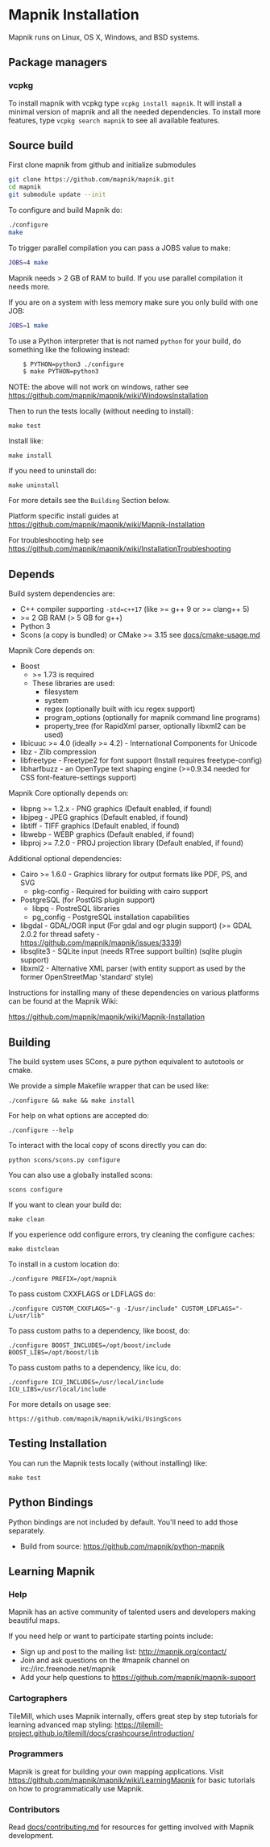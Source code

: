 # Mapnik Installation

Mapnik runs on Linux, OS X, Windows, and BSD systems.

## Package managers
### vcpkg 
To install mapnik with vcpkg type `vcpkg install mapnik`. It will install a minimal version of mapnik and all the needed dependencies. 
To install more features, type `vcpkg search mapnik` to see all available features.

## Source build

First clone mapnik from github and initialize submodules

```bash
git clone https://github.com/mapnik/mapnik.git
cd mapnik
git submodule update --init
```

To configure and build Mapnik do:

```bash
./configure
make
```

To trigger parallel compilation you can pass a JOBS value to make:

```bash
JOBS=4 make
```

Mapnik needs > 2 GB of RAM to build. If you use parallel compilation it needs more.

If you are on a system with less memory make sure you only build with one JOB:

```bash
JOBS=1 make
```

To use a Python interpreter that is not named `python` for your build, do
something like the following instead:

```bash
    $ PYTHON=python3 ./configure
    $ make PYTHON=python3
```

NOTE: the above will not work on windows, rather see https://github.com/mapnik/mapnik/wiki/WindowsInstallation

Then to run the tests locally (without needing to install):

    make test

Install like:

    make install

If you need to uninstall do:

    make uninstall

For more details see the `Building` Section below.

Platform specific install guides at https://github.com/mapnik/mapnik/wiki/Mapnik-Installation

For troubleshooting help see https://github.com/mapnik/mapnik/wiki/InstallationTroubleshooting


## Depends

Build system dependencies are:

 * C++ compiler supporting `-std=c++17` (like >= g++ 9 or >= clang++ 5)
 * \>= 2 GB RAM (> 5 GB for g++)
 * Python 3
 * Scons (a copy is bundled) or CMake >= 3.15 see [docs/cmake-usage.md](./docs/cmake-usage.md)

Mapnik Core depends on:

 * Boost
    - \>= 1.73 is required
    - These libraries are used:
      - filesystem
      - system
      - regex (optionally built with icu regex support)
      - program_options (optionally for mapnik command line programs)
      - property_tree (for RapidXml parser, optionally libxml2 can be used)
 * libicuuc >= 4.0 (ideally >= 4.2) - International Components for Unicode
 * libz - Zlib compression
 * libfreetype - Freetype2 for font support (Install requires freetype-config)
 * libharfbuzz - an OpenType text shaping engine (>=0.9.34 needed for CSS font-feature-settings support)

Mapnik Core optionally depends on:

 * libpng >= 1.2.x - PNG graphics (Default enabled, if found)
 * libjpeg - JPEG graphics (Default enabled, if found)
 * libtiff - TIFF graphics (Default enabled, if found)
 * libwebp - WEBP graphics  (Default enabled, if found)
 * libproj >= 7.2.0 - PROJ projection library (Default enabled, if found)

Additional optional dependencies:

 * Cairo >= 1.6.0 - Graphics library for output formats like PDF, PS, and SVG
    - pkg-config - Required for building with cairo support
 * PostgreSQL (for PostGIS plugin support)
    - libpq - PostreSQL libraries
    - pg_config - PostgreSQL installation capabilities
 * libgdal - GDAL/OGR input (For gdal and ogr plugin support) (>= GDAL 2.0.2 for thread safety - https://github.com/mapnik/mapnik/issues/3339)
 * libsqlite3 - SQLite input (needs RTree support builtin) (sqlite plugin support)
 * libxml2 - Alternative XML parser (with entity support as used by the former OpenStreetMap 'standard' style)

Instructions for installing many of these dependencies on
various platforms can be found at the Mapnik Wiki:

https://github.com/mapnik/mapnik/wiki/Mapnik-Installation


## Building

The build system uses SCons, a pure python equivalent to autotools or cmake.

We provide a simple Makefile wrapper that can be used like:

    ./configure && make && make install

For help on what options are accepted do:

    ./configure --help

To interact with the local copy of scons directly you can do:

    python scons/scons.py configure

You can also use a globally installed scons:

    scons configure

If you want to clean your build do:

    make clean

If you experience odd configure errors, try cleaning the configure caches:

    make distclean

To install in a custom location do:

    ./configure PREFIX=/opt/mapnik

To pass custom CXXFLAGS or LDFLAGS do:

    ./configure CUSTOM_CXXFLAGS="-g -I/usr/include" CUSTOM_LDFLAGS="-L/usr/lib"

To pass custom paths to a dependency, like boost, do:

    ./configure BOOST_INCLUDES=/opt/boost/include BOOST_LIBS=/opt/boost/lib

To pass custom paths to a dependency, like icu, do:

    ./configure ICU_INCLUDES=/usr/local/include ICU_LIBS=/usr/local/include

For more details on usage see:

    https://github.com/mapnik/mapnik/wiki/UsingScons


## Testing Installation

You can run the Mapnik tests locally (without installing) like:

    make test

## Python Bindings

Python bindings are not included by default. You'll need to add those separately. 

 * Build from source: https://github.com/mapnik/python-mapnik

## Learning Mapnik

### Help

Mapnik has an active community of talented users and developers making beautiful maps.

If you need help or want to participate starting points include:

- Sign up and post to the mailing list: http://mapnik.org/contact/
- Join and ask questions on the #mapnik channel on irc://irc.freenode.net/mapnik
- Add your help questions to https://github.com/mapnik/mapnik-support

### Cartographers

TileMill, which uses Mapnik internally, offers great step by step tutorials for
learning advanced map styling: https://tilemill-project.github.io/tilemill/docs/crashcourse/introduction/

### Programmers

Mapnik is great for building your own mapping applications. Visit
https://github.com/mapnik/mapnik/wiki/LearningMapnik for basic
tutorials on how to programmatically use Mapnik.

### Contributors

Read [docs/contributing.md](docs/contributing.md) for resources for getting involved with Mapnik development.
